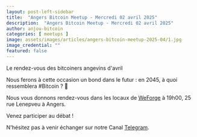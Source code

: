 ```yaml
---
layout: post-left-sidebar
title:  "Angers Bitcoin Meetup - Mercredi 02 avril 2025"
description:  "Angers Bitcoin Meetup - Mercredi 02 avril 2025"
author: anjou-bitcoin
categories: [ meetups ]
image: assets/images/articles/angers-bitcoin-meetup-2025-04/1.jpg
image_credential: ""
featured: false
---
```


Le rendez-vous des bitcoiners angevins d'avril

Nous ferons à cette occasion un bond dans le futur : en 2045, à quoi ressemblera #Bitcoin ? 🧐

Nous vous donnons rendez-vous dans les locaux de [WeForge](https://www.weforge.fr/) à 19h00, 25 rue Lenepveu à Angers.

Venez participer au débat !

N'hésitez pas à venir échanger sur notre Canal [Telegram](https://t.me/AngersBitcoinMeetup).
